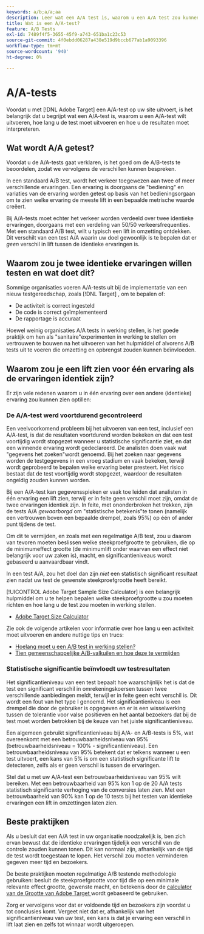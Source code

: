 ```yaml
---
keywords: a/b;a/a;aa
description: Leer wat een A/A test is, waarom u een A/A test zou kunnen willen uitvoeren, hoe lang u de test zou moeten in werking stellen, en hoe te om de resultaten te interpreteren.
title: Wat is een A/A-test?
feature: A/B Tests
exl-id: 7489f4f5-3655-45f9-a743-651ba1c23c53
source-git-commit: 4f0ebdd06287a438e519d9bccb677ab1a9093396
workflow-type: tm+mt
source-wordcount: '940'
ht-degree: 0%

---
```


# A/A-tests

Voordat u met [!DNL Adobe Target] een A/A-test op uw site uitvoert, is het belangrijk dat u begrijpt wat een A/A-test is, waarom u een A/A-test wilt uitvoeren, hoe lang u de test moet uitvoeren en hoe u de resultaten moet interpreteren.

## Wat wordt A/A getest?

Voordat u de A/A-tests gaat verklaren, is het goed om de A/B-tests te beoordelen, zodat we vervolgens de verschillen kunnen bespreken.

In een standaard A/B test, wordt het verkeer toegewezen aan twee of meer verschillende ervaringen. Een ervaring is doorgaans de &quot;bediening&quot; en variaties van de ervaring worden getest op basis van het bedieningsorgaan om te zien welke ervaring de meeste lift in een bepaalde metrische waarde creëert.

Bij A/A-tests moet echter het verkeer worden verdeeld over twee identieke ervaringen, doorgaans met een verdeling van 50/50 verkeersfrequenties. Met een standaard A/B test, wilt u typisch een lift in omzetting ontdekken. Dit verschilt van een test A/A waarin uw doel gewoonlijk is te bepalen dat er *geen* verschil in lift tussen de identieke ervaringen is.

## Waarom zou je twee identieke ervaringen willen testen en wat doet dit?

Sommige organisaties voeren A/A-tests uit bij de implementatie van een nieuw testgereedschap, zoals [!DNL Target] , om te bepalen of:

* De activiteit is correct ingesteld
* De code is correct geïmplementeerd
* De rapportage is accuraat

Hoewel weinig organisaties A/A tests in werking stellen, is het goede praktijk om hen als &quot;sanitaire&quot;experimenten in werking te stellen om vertrouwen te bouwen na het uitvoeren van het hulpmiddel of alvorens A/B tests uit te voeren die omzetting en opbrengst zouden kunnen beïnvloeden.

## Waarom zou je een lift zien voor één ervaring als de ervaringen identiek zijn?

Er zijn vele redenen waarom u in één ervaring over een andere (identieke) ervaring zou kunnen zien optillen:

### De A/A-test werd voortdurend gecontroleerd

Een veelvoorkomend probleem bij het uitvoeren van een test, inclusief een A/A-test, is dat de resultaten voortdurend worden bekeken en dat een test voortijdig wordt stopgezet wanneer u statistische significantie ziet, en dat een winnende ervaring wordt gedeclareerd. De analisten doen vaak wat &quot;gegevens het zoeken&quot;wordt genoemd. Bij het zoeken naar gegevens worden de testgegevens in een vroeg stadium en vaak bekeken, terwijl wordt geprobeerd te bepalen welke ervaring beter presteert. Het risico bestaat dat de test voortijdig wordt stopgezet, waardoor de resultaten ongeldig zouden kunnen worden.

Bij een A/A-test kan gegevensspieken er vaak toe leiden dat analisten in één ervaring een lift zien, terwijl er in feite geen verschil moet zijn, omdat de twee ervaringen identiek zijn. In feite, met ononderbroken het trekken, zijn de tests A/A *gewaarborgd* om &quot;statistische betekenis&quot;te tonen (namelijk een vertrouwen boven een bepaalde drempel, zoals 95%) op één of ander punt tijdens de test.

Om dit te vermijden, en zoals met een regelmatige A/B test, zou u daarom van tevoren moeten beslissen welke steekproefgrootte te gebruiken, die op de minimumeffect grootte (de minimumlift onder waarvan een effect niet belangrijk voor uw zaken is), macht, en significantieniveaus wordt gebaseerd u aanvaardbaar vindt.

In een test A/A, zou het doel dan zijn *niet* een statistisch significant resultaat zien nadat uw test de gewenste steekproefgrootte heeft bereikt.

[!UICONTROL Adobe Target Sample Size Calculator] is een belangrijk hulpmiddel om u te helpen bepalen welke steekproefgrootte u zou moeten richten en hoe lang u de test zou moeten in werking stellen.

* [Adobe Target Size Calculator](/help/main/c-activities/t-test-ab/sample-size-determination.md#section_6B8725BD704C4AFE939EF2A6B6E834E6)

Zie ook de volgende artikelen voor informatie over hoe lang u een activiteit moet uitvoeren en andere nuttige tips en trucs:

* [Hoelang moet u een A/B test in werking stellen?](/help/main/c-activities/t-test-ab/sample-size-determination.md)
* [Tien gemeenschappelijke A/B-valkuilen en hoe deze te vermijden](/help/main/c-activities/t-test-ab/common-ab-testing-pitfalls.md)

### Statistische significantie beïnvloedt uw testresultaten

Het significantieniveau van een test bepaalt hoe waarschijnlijk het is dat de test een significant verschil in omrekeningskoersen tussen twee verschillende aanbiedingen meldt, terwijl er in feite geen echt verschil is. Dit wordt een fout van het type I genoemd. Het significantieniveau is een drempel die door de gebruiker is opgegeven en er is een wisselwerking tussen de tolerantie voor valse positieven en het aantal bezoekers dat bij de test moet worden betrokken bij de keuze van het juiste significantieniveau.

Een algemeen gebruikt significantieniveau bij A/A- en A/B-tests is 5%, wat overeenkomt met een betrouwbaarheidsniveau van 95% (betrouwbaarheidsniveau = 100% - significantieniveau). Een betrouwbaarheidsniveau van 95% betekent dat er telkens wanneer u een test uitvoert, een kans van 5% is om een statistisch significante lift te detecteren, zelfs als er geen verschil is tussen de ervaringen.

Stel dat u met uw A/A-test een betrouwbaarheidsniveau van 95% wilt bereiken. Met een betrouwbaarheid van 95% kon 1 op de 20 A/A tests statistisch significante verhoging van de conversies laten zien. Met een betrouwbaarheid van 90% kan 1 op de 10 tests bij het testen van identieke ervaringen een lift in omzettingen laten zien.

## Beste praktijken

Als u besluit dat een A/A test in uw organisatie noodzakelijk is, ben zich ervan bewust dat de identieke ervaringen tijdelijk een verschil van de controle zouden kunnen tonen. Dit kan normaal zijn, afhankelijk van de tijd de test wordt toegestaan te lopen. Het verschil zou moeten verminderen gegeven meer tijd en bezoekers.

De beste praktijken moeten regelmatige A/B testende methodologie gebruiken: besluit de steekproefgrootte voor tijd die op een minimale relevante effect grootte, gewenste macht, en betekenis door de [ calculator van de Grootte van Adobe Target ](/help/main/c-activities/t-test-ab/sample-size-determination.md#section_6B8725BD704C4AFE939EF2A6B6E834E6) wordt gebaseerd te gebruiken.

Zorg er vervolgens voor dat er voldoende tijd en bezoekers zijn voordat u tot conclusies komt. Vergeet niet dat er, afhankelijk van het significantieniveau van uw test, een kans is dat je ervaring een verschil in lift laat zien en zelfs tot winnaar wordt uitgeroepen.
